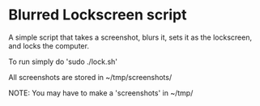 # Blurred Lockscreen script

A simple script that takes a screenshot, blurs it, sets it as the lockscreen, and locks the computer.

To run simply do 'sudo ./lock.sh'

All screenshots are stored in ~/tmp/screenshots/


NOTE: You may have to make a 'screenshots' in ~/tmp/
